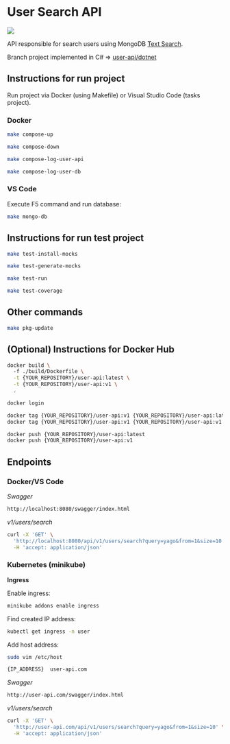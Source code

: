 # User Search API

![](https://github.com/yagoluiz/user-api/workflows/Docker%20Image%20CI/badge.svg)

API responsible for search users using MongoDB [Text Search](https://docs.mongodb.com/manual/text-search).

Branch project implemented in C# => [user-api/dotnet](https://github.com/yagoluiz/user-api/tree/dotnet)

## Instructions for run project

Run project via Docker (using Makefile) or Visual Studio Code (tasks project).

### Docker

```bash
make compose-up
```

```bash
make compose-down
```

```bash
make compose-log-user-api
```

```bash
make compose-log-user-db
```

### VS Code

Execute F5 command and run database:

```bash
make mongo-db
```

## Instructions for run test project

```bash
make test-install-mocks
```

```bash
make test-generate-mocks
```

```bash
make test-run
```

```bash
make test-coverage
```

## Other commands

```bash
make pkg-update
```

## (Optional) Instructions for Docker Hub

```bash
docker build \                                        
  -f ./build/Dockerfile \
  -t {YOUR_REPOSITORY}/user-api:latest \
  -t {YOUR_REPOSITORY}/user-api:v1 \
  .
```

```bash
docker login
```

```bash
docker tag {YOUR_REPOSITORY}/user-api:v1 {YOUR_REPOSITORY}/user-api:latest
docker tag {YOUR_REPOSITORY}/user-api:v1 {YOUR_REPOSITORY}/user-api:v1
```

```bash
docker push {YOUR_REPOSITORY}/user-api:latest
docker push {YOUR_REPOSITORY}/user-api:v1
```

## Endpoints

### Docker/VS Code

*Swagger*

```bash
http://localhost:8080/swagger/index.html
```

*v1/users/search*

```bash
curl -X 'GET' \
  'http://localhost:8080/api/v1/users/search?query=yago&from=1&size=10' \
  -H 'accept: application/json'
```

### Kubernetes (minikube)

**Ingress**

Enable ingress:

```bash
minikube addons enable ingress
```

Find created IP address:

```bash
kubectl get ingress -n user
```

Add host address:

```bash
sudo vim /etc/host

{IP_ADDRESS}  user-api.com
```

*Swagger*

```bash
http://user-api.com/swagger/index.html
```

*v1/users/search*

```bash
curl -X 'GET' \
  'http://user-api.com/api/v1/users/search?query=yago&from=1&size=10' \
  -H 'accept: application/json'
```
